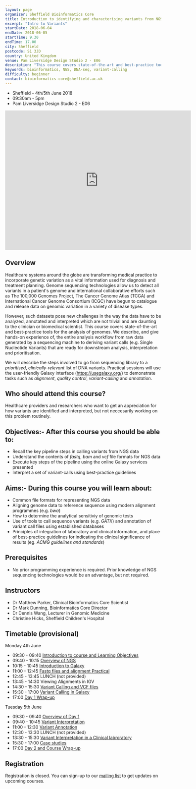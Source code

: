 ```yaml
---
layout: page
organizer: Sheffield Bioinformatics Core
title: Introduction to identifying and characterising variants from NGS data
excerpt: "Intro to Variants"
startDate: 2018-06-04
endDate: 2018-06-05
startTime: 9.30
endTime: 17.00
city: Sheffield
postcode: S1 3JD
country: United Kingdom
venue: Pam Liversidge Design Studio 2 - E06
description: "This course covers state-of-the-art and best-practice tools for the analysis of genomes. We describe, and give hands-on experience of, the entire analysis workflow from raw data generated by a sequencing machine to deriving variant calls (e.g. Single Nucleotide Variants) that are ready for downstream analysis, interpretation and prioritisation. We will describe the steps involved to go from sequencing library to a prioritised, clinically-relevant list of DNA variants. Practical sessions will use the user-friendly Galaxy interface (https://usegalaxy.org/) to demonstrate tasks such as alignment, quality control, variant-calling and annotation."
keywords: bioinformatics, NGS, DNA-seq, variant-calling
difficulty: beginner
contact: bioinformatics-core@sheffield.ac.uk
---
```


- Sheffield - 4th/5th June 2018
- 09:30am - 5pm
- Pam Liversidge Design Studio 2 - E06

<iframe src="https://www.google.com/maps/embed?pb=!1m14!1m8!1m3!1d9519.181464571486!2d-1.4777067!3d53.3827108!3m2!1i1024!2i768!4f13.1!3m3!1m2!1s0x0%3A0x60e5580cdf19b137!2sPam+Liversidge+Building!5e0!3m2!1sen!2suk!4v1510862811609" width="600" height="450" frameborder="0" style="border:0" allowfullscreen></iframe>

## Overview

Healthcare systems around the globe are transforming medical practice to incorporate genetic variation as a vital information used for diagnosis and treatment planning. Genome sequencing technologies allow us to detect all variants in a patient's genome and international collaborative efforts such as The 100,000 Genomes Project, The Cancer Genome Atlas (TCGA) and International Cancer Genome Consortium (ICGC) have begun to catalogue and release data on genomic variation in a variety of disease types.

However, such datasets pose new challenges in the way the data have to be analyzed, annotated and interpreted which are not trivial and are daunting to the clinician or biomedical scientist. This course covers state-of-the-art and best-practice tools for the analysis of genomes. We describe, and give hands-on experience of, the entire analysis workflow from raw data generated by a sequencing machine to deriving variant calls (e.g. Single Nucleotide Variants) that are ready for downstream analysis, interpretation and prioritisation.

We will describe the steps involved to go from sequencing library to a *prioritised*, *clinically-relevant* list of DNA variants. Practical sessions will use the user-friendly Galaxy interface (https://usegalaxy.org/) to demonstrate tasks such as *alignment*, *quality control*, *variant-calling* and *annotation*. 


## Who should attend this course?

Healthcare providers and researchers who want to get an appreciation for how variants are identified and interpreted, but not neccesarily working on this problem routinely. 

## Objectives:- After this course you should be able to:

- Recall the key pipeline steps in calling variants from NGS data
- Understand the contents of *fastq*, *bam* and *vcf* file formats for NGS data
- Execute key steps of the pipeline using the online Galaxy services presented
- Interpret a set of variant-calls using best-practice guidelines

## Aims:- During this course you will learn about:

- Common file formats for representing NGS data
- Aligning genome data to reference sequence using modern alignment programmes (e.g. *bwa*)
- How to determine the analytical sensitiviy of genomic tests
- Use of tools to call sequence variants (e.g. *GATK*) and annotation of variant call files using established databases
- Principles of integration of laboratory and clinical information, and place of best-practice guidelines for indicating the clinical significance of results (eg. *ACMG guidelines and standards*)

## Prerequisites

- No prior programming experience is required. Prior knowledge of NGS sequencing technologies would be an advantage, but not required.

## Instructors

- Dr Matthew Parker, Clinical Bioinformatics Core Scientist
- Dr Mark Dunning, Bioinformatics Core Director
- Dr Dennis Wang, Lecturer in Genomic Medicine
- Christine Hicks, Sheffield Children's Hospital

## Timetable (provisional)

Monday 4th June

- 09:30 - 09:40 [Introduction to course and Learning Objectives](https://drive.google.com/file/d/1hCeSIh0jJMffohJMLXrEG2DFBtfa7YcQ/view?usp=sharing)
- 09:40 - 10:15 [Overview of NGS](https://drive.google.com/file/d/1pRM__4fZNRCorSNgJtAL-5Ga1cRLG3k2/view?usp=sharing)
- 10:15 - 10:45 [Introduction to Galaxy](https://drive.google.com/file/d/1zkCDMZ7XV_XC2OAgIK1KwKc7zJ-Y3KN2/view?usp=sharing)
- 11:00 - 12:45 [Fastq files and alignment Practical](http://sbc.shef.ac.uk/ngs-in-galaxy/)
- 12:45 - 13:45 LUNCH (not provided)
- 13:45 - 14:30 Viewing Alignments in IGV
- 14:30 - 15:30 [Variant Calling and VCF files](https://drive.google.com/drive/folders/17OnA8fhvq8JXHVFZZ0T2jFJSGeW3t3TT)
- 15:30 - 17:00 [Variant Calling in Galaxy](https://drive.google.com/drive/folders/17OnA8fhvq8JXHVFZZ0T2jFJSGeW3t3TT)
- 17:00 [Day 1 Wrap-up](https://drive.google.com/file/d/1B41hBSSUmyGZG7USucjrMhzC35pRw8Ol/view?usp=sharing)

Tuesday 5th June

- 09:30 - 09:40 [Overview of Day 1](https://drive.google.com/file/d/1zKooBCXXou-TNR2m7J83fNCR6MBd2tj7/view?usp=sharing)
- 09:40 - 10:45 [Variant Interpretation](https://drive.google.com/drive/folders/1CLAe7o1Lgj4h1YUJM7bwpGE0qKpf7NJg)
- 11:00 - 12:30 [Variant Annotation](https://drive.google.com/file/d/16OflFWGSYehbCeWXfK0a-R97qDXWnO45/view?usp=sharing)
- 12:30 - 13:30 LUNCH (not provided)
- 13:30 - 15:30 [Variant Interpretation in a Clinical labroratory](https://drive.google.com/file/d/1pqS-Wu6YNpqGzckk-Fmgikh5zktxOslA/view?usp=sharing)
- 15:30 - 17:00 [Case studies](https://drive.google.com/file/d/1TEp5Cy1KHhYUgA-ViaMoI07ho5AS3cCw/view?usp=sharing)
- 17:00 [Day 2 and Course Wrap-up](https://drive.google.com/file/d/1XDTRNCJE1knNaMQ3R291a_Q20ycRRIue/view?usp=sharing)


## Registration 

Registration is closed. You can sign-up to our [mailing list](https://groups.google.com/a/sheffield.ac.uk/forum/#!forum/bioinformatics-core-news/join) to get updates on upcoming courses.
